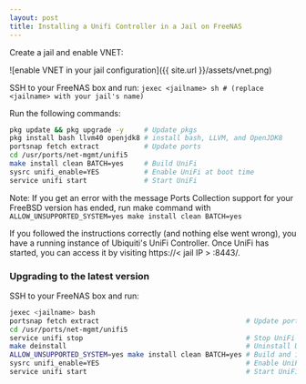 ```yaml
---
layout: post
title: Installing a Unifi Controller in a Jail on FreeNAS
---
```



Create a jail and enable VNET:

![enable VNET in your jail configuration]({{ site.url }}/assets/vnet.png)

SSH to your FreeNAS box and run: ```jexec <jailname> sh # (replace <jailname> with your jail's name)```

Run the following commands:

```bash
pkg update && pkg upgrade -y     # Update pkgs
pkg install bash llvm40 openjdk8 # install bash, LLVM, and OpenJDK8
portsnap fetch extract           # Update ports
cd /usr/ports/net-mgmt/unifi5
make install clean BATCH=yes     # Build UniFi
sysrc unifi_enable=YES           # Enable UniFi at boot time
service unifi start              # Start UniFi
```

Note: If you get an error with the message Ports Collection support for your FreeBSD version has ended, run make command with ```ALLOW_UNSUPPORTED_SYSTEM=yes make install clean BATCH=yes```

If you followed the instructions correctly (and nothing else went wrong), you have a running instance of Ubiquiti's UniFi Controller. Once UniFi has started, you can access it by visiting https://< jail IP > :8443/.

### Upgrading to the latest version

SSH to your FreeNAS box and run:

```bash
jexec <jailname> bash
portsnap fetch extract                                    # Update ports
cd /usr/ports/net-mgmt/unifi5
service unifi stop                                        # Stop UniFi
make deinstall                                            # Uninstall UniFi
ALLOW_UNSUPPORTED_SYSTEM=yes make install clean BATCH=yes # Build and install
sysrc unifi_enable=YES                                    # Enable UniFi at boot time
service unifi start                                       # Start UniFi
```
